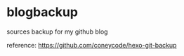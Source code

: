 # blogbackup
sources backup for my github blog

reference: https://github.com/coneycode/hexo-git-backup

